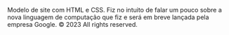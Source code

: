 Modelo de site com HTML e CSS.
Fiz no intuito de falar um pouco sobre a nova linguagem de computação que fiz e será em breve lançada pela empresa Google.
© 2023 All rights reserved.
